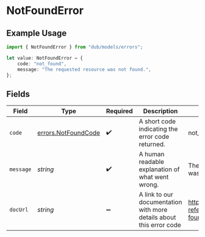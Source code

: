 # NotFoundError

## Example Usage

```typescript
import { NotFoundError } from "dub/models/errors";

let value: NotFoundError = {
    code: "not_found",
    message: "The requested resource was not found.",
};
```

## Fields

| Field                                                               | Type                                                                | Required                                                            | Description                                                         | Example                                                             |
| ------------------------------------------------------------------- | ------------------------------------------------------------------- | ------------------------------------------------------------------- | ------------------------------------------------------------------- | ------------------------------------------------------------------- |
| `code`                                                              | [errors.NotFoundCode](../../models/errors/notfoundcode.md)          | :heavy_check_mark:                                                  | A short code indicating the error code returned.                    | not_found                                                           |
| `message`                                                           | *string*                                                            | :heavy_check_mark:                                                  | A human readable explanation of what went wrong.                    | The requested resource was not found.                               |
| `docUrl`                                                            | *string*                                                            | :heavy_minus_sign:                                                  | A link to our documentation with more details about this error code | https://dub.co/docs/api-reference/errors#not-found                  |